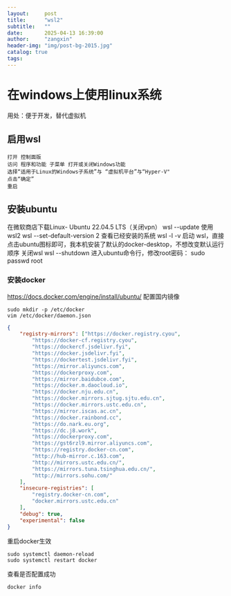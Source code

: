 ```yaml
---
layout:     post
title:      "wsl2"
subtitle:   ""
date:       2025-04-13 16:39:00
author:     "zangxin"
header-img: "img/post-bg-2015.jpg"
catalog: true
tags:
---
```




# 在windows上使用linux系统

用处：便于开发，替代虚拟机

## 启用wsl

```text
打开 控制面版
访问 程序和功能 子菜单 打开或关闭Windows功能
选择“适用于Linux的Windows子系统”与 “虚拟机平台”与“Hyper-V"
点击“确定”
重启
```



## 安装ubuntu

在微软商店下载Linux- Ubuntu 22.04.5 LTS（关闭vpn）
wsl --update
使用wsl2 wsl --set-default-version 2
查看已经安装的系统  wsl -l -v
启动 wsl，直接点击ubuntu图标即可，我本机安装了默认的docker-desktop，不想改变默认运行顺序
关闭wsl  wsl --shutdown
进入ubuntu命令行，修改root密码： sudo passwd root

### 安装docker

https://docs.docker.com/engine/install/ubuntu/
配置国内镜像

```shell 
sudo mkdir -p /etc/docker
vim /etc/docker/daemon.json 
```



```json
{
	"registry-mirrors": ["https://docker.registry.cyou",
		"https://docker-cf.registry.cyou",
		"https://dockercf.jsdelivr.fyi",
		"https://docker.jsdelivr.fyi",
		"https://dockertest.jsdelivr.fyi",
		"https://mirror.aliyuncs.com",
		"https://dockerproxy.com",
		"https://mirror.baidubce.com",
		"https://docker.m.daocloud.io",
		"https://docker.nju.edu.cn",
		"https://docker.mirrors.sjtug.sjtu.edu.cn",
		"https://docker.mirrors.ustc.edu.cn",
		"https://mirror.iscas.ac.cn",
		"https://docker.rainbond.cc",
		"https://do.nark.eu.org",
		"https://dc.j8.work",
		"https://dockerproxy.com",
		"https://gst6rzl9.mirror.aliyuncs.com",
		"https://registry.docker-cn.com",
		"http://hub-mirror.c.163.com",
		"http://mirrors.ustc.edu.cn/",
		"https://mirrors.tuna.tsinghua.edu.cn/",
		"http://mirrors.sohu.com/"
	],
	"insecure-registries": [
		"registry.docker-cn.com",
		"docker.mirrors.ustc.edu.cn"
	],
	"debug": true,
	"experimental": false
}
```

重启docker生效

```shell
sudo systemctl daemon-reload
sudo systemctl restart docker
```

查看是否配置成功

```shell
docker info
```





